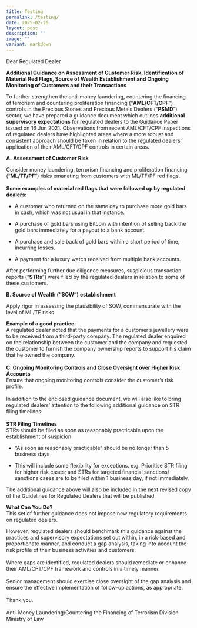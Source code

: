 ```yaml
---
title: Testing
permalink: /testing/
date: 2025-02-26
layout: post
description: ""
image: ""
variant: markdown
---
```

<p>Dear Regulated Dealer</p>
<p><strong>Additional Guidance on Assessment of Customer Risk, Identification of Material Red Flags, Source of Wealth Establishment and Ongoing Monitoring of Customers and their Transactions</strong>
</p>
<p>To further strengthen the anti-money laundering, countering the financing
of terrorism and countering proliferation financing (“<strong>AML/CFT/CPF</strong>”)
controls in the Precious Stones and Precious Metals Dealers (“<strong>PSMD</strong>”)
sector, we have prepared a guidance document which outlines <strong>additional supervisory expectations</strong> for
regulated dealers to the Guidance Paper issued on 16 Jun 2021. Observations
from recent AML/CFT/CPF inspections of regulated dealers have highlighted
areas where a more robust and consistent approach should be taken in relation
to the regulated dealers’ application of their AML/CFT/CPF controls in
certain areas.</p>
<p><strong>A.</strong>  <strong>Assessment of Customer Risk</strong>
</p>
<p>Consider money laundering, terrorism financing and proliferation financing
(“<strong>ML/TF/PF</strong>”) risks emanating from customers with ML/TF/PF
red flags.
<br>
<br><strong>Some examples of material red flags that were followed up by regulated dealers:</strong>
</p>
<ul data-tight="true" class="tight">
<li>
<p>A customer who returned on the same day to purchase more gold bars in
cash, which was not usual in that instance.</p>
</li>
<li>
<p>A purchase of gold bars using Bitcoin with intention of selling back the
gold bars immediately for a payout to a bank account.</p>
</li>
<li>
<p>A purchase and sale back of gold bars within a short period of time, incurring
losses.</p>
</li>
<li>
<p>A payment for a luxury watch received from multiple bank accounts.
<br>
</p>
</li>
</ul>
<p>After performing further due diligence measures, suspicious transaction
reports (“<strong>STRs</strong>”) were filed by the regulated dealers in
relation to some of these customers.</p>
<p><strong>B. Source of Wealth (“SOW”) establishment</strong>
</p>
<p>Apply rigor in assessing the plausibility of SOW, commensurate with the
level of ML/TF risks</p>
<p><strong>Example of a good practice:</strong>
<br>A regulated dealer noted that the payments for a customer’s jewellery
were to be received from a third-party company. The regulated dealer enquired
on the relationship between the customer and the company and requested
the customer to furnish the company ownership reports to support his claim
that he owned the company.
<br>
<br><strong>C. Ongoing Monitoring Controls and Close Oversight over Higher Risk Accounts</strong>
<br>Ensure that ongoing monitoring controls consider the customer’s risk profile.
<br>
<br>In addition to the enclosed guidance document, we will also like to bring
regulated dealers’ attention to the following additional guidance on STR
filing timelines:
<br>
<br><strong>STR Filing Timelines&nbsp;</strong>
<br>STRs should be filed as soon as reasonably practicable upon the establishment
of suspicion
<br>
</p>
<ul data-tight="true" class="tight">
<li>
<p>“As soon as reasonably practicable” should be no longer than 5 business
days</p>
</li>
<li>
<p>This will include some flexibility for exceptions. e.g. Prioritise STR
filing for higher risk cases; and STRs for targeted financial sanctions/
sanctions cases are to be filed within 1 business day, if not immediately.
<br>
</p>
</li>
</ul>
<p>The additional guidance above will also be included in the next revised
copy of the Guidelines for Regulated Dealers that will be published.
<br>
</p>
<p><strong>What Can You Do?</strong>
<br>This set of further guidance does not impose new regulatory requirements
on regulated dealers.&nbsp;
<br>
</p>
<p>However, regulated dealers should benchmark this guidance against the
practices and supervisory expectations set out within, in a risk-based
and proportionate manner, and conduct a gap analysis, taking into account
the risk profile of their business activities and customers.&nbsp;
<br>
<br>Where gaps are identified, regulated dealers should remediate or enhance
their AML/CFT/CPF framework and controls in a timely manner.&nbsp;
<br>
<br>Senior management should exercise close oversight of the gap analysis
and ensure the effective implementation of follow-up actions, as appropriate.
<br>
<br>Thank you.
<br>
<br>Anti-Money Laundering/Countering the Financing of Terrorism Division
<br>Ministry of Law</p>
<p></p>